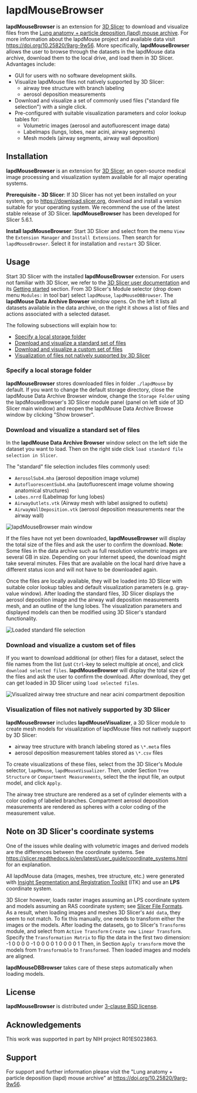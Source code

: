 # lapdMouseBrowser

**lapdMouseBrowser** is an extension for [3D Slicer](https://www.slicer.org) to
download and visualize files from the
[Lung anatomy + particle deposition (lapd) mouse archive](https://doi.org/10.25820/9arg-9w56).
For more information about the lapdMouse project and available data visit
<https://doi.org/10.25820/9arg-9w56>. More specifically, **lapdMouseBrowser** allows
the user to browse through the datasets in the lapdMouse data archive, download them
to the local drive, and load them in 3D Slicer. Advantages include:

  * GUI for users with no software development skills.
  * Visualize lapdMouse files not natively supported by 3D Slicer:
     * airway tree structure with branch labeling
     * aerosol deposition measurements
  * Download and visualize a set of commonly used files ("standard file
    selection") with a single click.
  * Pre-configured with suitable visualization parameters and color lookup
    tables for:
    * Volumetric images (aerosol and autofluorescent image data)
    * Labelmaps (lungs, lobes, near acini, airway segments)
    * Mesh models (airway segments, airway wall deposition)

## Installation

**lapdMouseBrowser** is an extension for [3D Slicer](https://www.slicer.org),
an open-source medical image processing and visualization system available for
all major operating systems.

**Prerequisite - 3D Slicer**: If 3D Slicer has not yet been installed on your system,
go to <https://download.slicer.org>, download and install a version suitable
for your operating system. We recommend the use of the latest stable release of
3D Slicer. **lapdMouseBrowser** has been developed for Slicer 5.6.1.

**Install lapdMouseBrowser**: Start 3D Slicer and select from the menu `View`
the `Extension Manager` and `Install Extensions`. Then search for
`lapdMouseBrowser`. Select it for installation and `restart` 3D Slicer.

## Usage

Start 3D Slicer with the installed **lapdMouseBrowser** extension.
For users not familiar with 3D Slicer, we refer to the
[3D Slicer user documentation](https://slicer.readthedocs.io/en/latest/index.html)
and its [Getting started](https://slicer.readthedocs.io/en/latest/user_guide/getting_started.html)
section.  From 3D Slicer's Module selector (drop down menu `Modules:` in
tool bar) select `lapdMouse`, `lapdMouseDBBrowser`. The **lapdMouse Data
Archive Browser** window opens.  On the left it lists all datasets
available in the data archive, on the right it shows a list of files and
actions associated with a selected dataset.

The following subsections will explain how to:

  * [Specify a local storage folder](#specifyalocalstoragefolder)
  * [Download and visualize a standard set of files](#downloadandvisualizeastandardsetoffiles)
  * [Download and visualize a custom set of files](#downloadandvisualizeacustomsetoffiles)
  * [Visualization of files not natively supported by 3D Slicer](#visualizationoffilesnotnativelysupportedby3dslicer)

### Specify a local storage folder

**lapdMouseBrowser** stores downloaded files in folder `./lapdMouse` by default.
If you want to change the default storage directory, close the lapdMouse Data Archive
Browser window, change the `Storage Folder` using the lapdMouseBrowser's 3D
Slicer module panel (panel on left side of 3D Slicer main window) and reopen the
lapdMouse Data Archive Browse window by clicking "Show browser".

### Download and visualize a standard set of files

In the **lapdMouse Data Archive Browser** window select on the left side the dataset
you want to load. Then on the right side click `load standard file selection
in Slicer`.

The "standard" file selection includes files commonly used:

  * `AerosolSub4.mha` (aerosol deposition image volume)
  * `AutofluorescentSub4.mha` (autofluorescent image volume showing anatomical
    structures)
  * `Lobes.nrrd` (Labelmap for lung lobes)
  * `AirwayOutlets.vtk` (Airway mesh with label assigned to outlets)
  * `AirwayWallDeposition.vtk` (aerosol deposition measurements near the airway
    wall)

![lapdMouseBrowser main
window](https://raw.githubusercontent.com/lapdMouse/Slicer-lapdMouseBrowser/master/Screenshots/LapdMouseDBBrowserWindow.png)

If the files have not yet been downloaded, **lapdMouseBrowser** will display the
total size of the files and ask the user to confirm the download. **Note:** Some
files in the data archive such as full resolution volumetric images are several GB
in size. Depending on your internet speed, the download might take several
minutes. Files that are available on the local hard drive have a different
status icon and will not have to be downloaded again.

Once the files are locally available, they will be loaded into 3D Slicer with
suitable color lookup tables and default visualization parameters (e.g.
gray-value window). After loading the standard files, 3D Slicer displays the
aerosol deposition image and the airway wall deposition measurements mesh, and
an outline of the lung lobes. The visualization parameters and displayed models
can then be modified using 3D Slicer's standard functionality.

![Loaded standard file selection](https://raw.githubusercontent.com/lapdMouse/Slicer-lapdMouseBrowser/master/Screenshots/LapdMouseStandardFiles.png)

### Download and visualize a custom set of files

If you want to download additional (or other) files for a dataset, select the
file names from the list (ust `Ctrl`-key to select multiple at once), and click
`download selected files`. **lapdMouseBrowser** will display the total size of
the files and ask the user to confirm the download. After download, they get can
get loaded in 3D Slicer using `load selected files`.

![Visualized airway tree structure and near acini compartment deposition](https://raw.githubusercontent.com/lapdMouse/Slicer-lapdMouseBrowser/master/Screenshots/LapdMouseNearAciniTree.png)

### Visualization of files not natively supported by 3D Slicer

**lapdMouseBrowser** includes **lapdMouseVisualizer**, a 3D Slicer module to
create mesh models for visualization of lapdMouse files not natively support by
3D Slicer:
  * airway tree structure with branch labeling stored as `\*.meta` files
  * aerosol deposition measurement tables stored as `\*.csv` files

To create visualizations of these files, select from the  3D Slicer's Module
selector, `lapdMouse`, `lapdMouseVisualizer`. Then, under Section `Tree Structure`
or `Compartment Measurements`, select the the input file, an output model, and
click `Apply`.

The airway tree structure are rendered as a set of cylinder elements with a
color coding of labeled branches. Compartment aerosol deposition measurements
are rendered as spheres with a color coding of the measurement value.

## Note on 3D Slicer's coordinate systems
One of the issues while dealing with volumetric images and derived models are
the differences between the coordinate systems. See
https://slicer.readthedocs.io/en/latest/user_guide/coordinate_systems.html
for an explanation.

All lapdMouse data (images, meshes, tree structure, etc.) were generated with
[Insight Segmentation and Registration Toolkit](https://itk.org) (ITK) and use
an **LPS** coordinate system.

3D Slicer however, loads raster images assuming an LPS coordinate system and
models assuming an RAS coordinate system; see [Slicer File Formats](https://slicer.readthedocs.io/en/latest/user_guide/data_loading_and_saving.html).
As a result, when loading images and meshes 3D Slicer's `Add data`, they seem
to not match.
To fix this manually, one needs to transform either the images or the models.
After loading the datasets, go to Slicer's `Transforms` module, and select 
from `Active Transform` `Create new Linear Transform`. Specify the
`Transformation Matrix` to flip the data in the first two dimension:
-1  0  0  0
 0 -1  0  0
 0  0  1  0
 0  0  0  1
Then, in Section `Apply transform` move the models from `Transformable` to
`Transformed`. Then loaded images and models are aligned.

**lapdMouseDBBrowser** takes care of these steps automatically when loading
models.

## License

**lapdMouseBrowser** is distributed under [3-clause BSD license](License.txt).

## Acknowledgements

This work was supported in part by NIH project R01ES023863.

## Support

For support and further information please visit the
"Lung anatomy + particle deposition (lapd) mouse archive"
at <https://doi.org/10.25820/9arg-9w56>.

